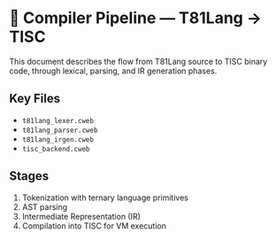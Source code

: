 # 🧬 Compiler Pipeline — T81Lang → TISC

This document describes the flow from T81Lang source to TISC binary code, through lexical, parsing, and IR generation phases.

## Key Files
- `t81lang_lexer.cweb`
- `t81lang_parser.cweb`
- `t81lang_irgen.cweb`
- `tisc_backend.cweb`

## Stages
1. Tokenization with ternary language primitives
2. AST parsing
3. Intermediate Representation (IR)
4. Compilation into TISC for VM execution
